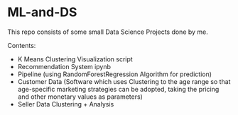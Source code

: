 # ML-and-DS
This repo consists of some small Data Science Projects done by me.

Contents:
- K Means Clustering Visualization script
- Recommendation System ipynb
- Pipeline (using RandomForestRegression Algorithm for prediction)
- Customer Data (Software which uses Clustering to the age range so that age-specific marketing strategies can be adopted, taking the pricing and other monetary values as parameters)
- Seller Data Clustering + Analysis
